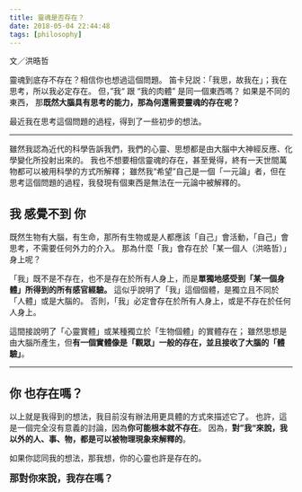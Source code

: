 ```yaml
---
title: 靈魂是否存在？
date: 2018-05-04 22:44:48
tags: [philosophy]
---
```


文／洪晧哲

靈魂到底存不存在？相信你也想過這個問題。
笛卡兒説：「我思，故我在」；我在思考，所以我必定存在。
但，”我“ 跟 “我的肉體” 是同一個東西嗎？
如果是不同的東西，
那**既然大腦具有思考的能力，那為何還需要靈魂的存在呢？**

最近我在思考這個問題的過程，得到了一些初步的想法。

---

雖然我認為近代的科學告訴我們，我們的心靈、思想都是由大腦中大神經反應、化學變化所投射出來的。
我也不想要相信靈魂的存在，甚至覺得，終有一天世間萬物都可以被用科學的方式所解釋；
雖然我“希望”自己是一個「一元論」者，但在思考這個問題的過程，我發現有個東西是無法在一元論中被解釋的。

## 我 感覺不到 你

既然生物有大腦，有生命，那所有生物或是人都應該「自己」會活動，「自己」會思考，不需要任何外力的介入。
那為什麼「我」會存在於「某一個人（洪晧哲）」身上呢？

「我」既不是不存在，也不是存在於所有人身上，而是**單獨地感受到「某一個身體」所得到的所有感官經驗。**
這似乎說明了「我」這個個體，是獨立且不同於「人體」或是大腦的。
否則，「我」必定會存在於所有人身上，或是不存在於任何人身上。

這間接說明了「心靈實體」或某種獨立於「生物個體」的實體存在；
雖然思想是由大腦所產生，但**有一個實體像是「觀眾」一般的存在，並且接收了大腦的「體驗」**。

---

## 你 也存在嗎？

以上就是我得到的想法，我目前沒有辦法用更具體的方式來描述它了。
也許，這是一個完全沒有意義的討論，因為**你可能根本就不存在**。
因為，**對”我“來說，我以外的人、事、物，都是可以被物理現象來解釋的**。

如果你認同我的想法，那我想，你的心靈也許是存在的。

<span style="font-size:larger; font-weight:bold;">那對你來說，我存在嗎？</span>
